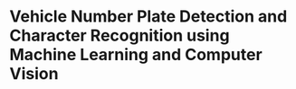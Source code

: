 # Vehicle Number Plate Detection and Character Recognition using Machine Learning and Computer Vision

